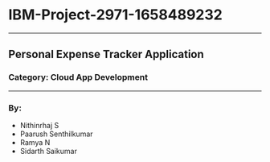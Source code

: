 # IBM-Project-2971-1658489232
---
## Personal Expense Tracker Application 
### Category: Cloud App Development
---
### By:
- Nithinrhaj S
- Paarush Senthilkumar
- Ramya N
- Sidarth Saikumar
